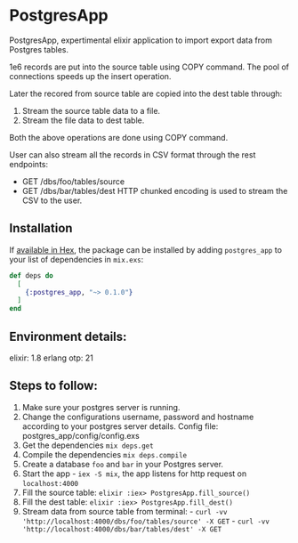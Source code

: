 # PostgresApp

PostgresApp, expertimental elixir application to import export data
from Postgres tables.

1e6 records are put into the source table using COPY command. The pool of
connections speeds up the insert operation.

Later the recored from source table are copied into the dest table through:
  1. Stream the source table data to a file.
  2. Stream the file data to dest table.

Both the above operations are done using COPY command.

User can also stream all the records in CSV format through the rest endpoints:
  - GET /dbs/foo/tables/source
  - GET /dbs/bar/tables/dest
HTTP chunked encoding is used to stream the CSV to the user.

## Installation

If [available in Hex](https://hex.pm/docs/publish), the package can be installed
by adding `postgres_app` to your list of dependencies in `mix.exs`:

```elixir
def deps do
  [
    {:postgres_app, "~> 0.1.0"}
  ]
end
```

## Environment details:
  elixir: 1.8
  erlang otp: 21

## Steps to follow:
  1. Make sure your postgres server is running.
  2. Change the configurations username, password and hostname according to your
     postgres server details. Config file: postgres_app/config/config.exs
  3. Get the dependencies ```mix deps.get```
  4. Compile the dependencies ```mix deps.compile```
  6. Create a database `foo` and `bar` in your Postgres server.
  8. Start the app - `iex -S mix`, the app listens for http request on `localhost:4000`
  9. Fill the source table:
    ```elixir
    :iex> PostgresApp.fill_source()
    ```
  10. Fill the dest table:
    ```elixir
    :iex> PostgresApp.fill_dest()
    ```
  11. Stream data from source table from terminal:
    - `curl -vv 'http://localhost:4000/dbs/foo/tables/source' -X GET`
    - `curl -vv 'http://localhost:4000/dbs/bar/tables/dest' -X GET`
